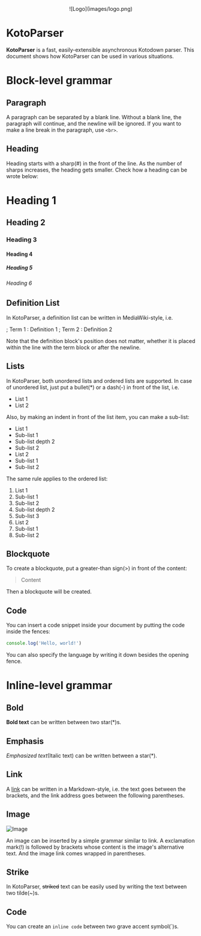 <div style="text-align: center">
![Logo](images/logo.png)
</div>

# KotoParser
**KotoParser** is a fast, easily-extensible asynchronous Kotodown parser. This document shows how KotoParser can be used in various situations.

# Block-level grammar

## Paragraph
A paragraph can be separated by a blank line. Without a blank line, the paragraph will continue, and the newline will be ignored. If you want to make a line break in the paragraph, use `<br>`.

## Heading
Heading starts with a sharp(#) in the front of the line. As the number of sharps increases, the heading gets smaller. Check how a heading can be wrote below:

# Heading 1
## Heading 2
### Heading 3
#### Heading 4
##### Heading 5
###### Heading 6

## Definition List
In KotoParser, a definition list can be written in MediaWiki-style, i.e.

; Term 1 : Definition 1
; Term 2
: Definition 2

Note that the definition block's position does not matter, whether it is placed within the line with the term block or after the newline.

## Lists
In KotoParser, both unordered lists and ordered lists are supported. In case of unordered list, just put a bullet(*) or a dash(-) in front of the list, i.e.

* List 1
* List 2

Also, by making an indent in front of the list item, you can make a sub-list:

* List 1
 * Sub-list 1
  * Sub-list depth 2
 * Sub-list 2
* List 2
 * Sub-list 1
 * Sub-list 2

The same rule applies to the ordered list:

1. List 1
 1. Sub-list 1
 2. Sub-list 2
  1. Sub-list depth 2
 3. Sub-list 3
2. List 2
 1. Sub-list 1
 2. Sub-list 2

## Blockquote
To create a blockquote, put a greater-than sign(>) in front of the content:

> Content

Then a blockquote will be created.

## Code
You can insert a code snippet inside your document by putting the code inside the fences:

```javascript
console.log('Hello, world!')
```

You can also specify the language by writing it down besides the opening fence.

# Inline-level grammar
## Bold
**Bold text** can be written between two star(*)s.

## Emphasis
*Emphasized text*(Italic text) can be written between a star(*).

## Link
A [link](http://www.google.com/) can be written in a Markdown-style, i.e. the text goes between the brackets, and the link address goes between the following parentheses. 

## Image
![Image](https://github.com/apple-touch-icon-180x180.png)

An image can be inserted by a simple grammar similar to link. A exclamation mark(!) is followed by brackets whose content is the image's alternative text. And the image link comes wrapped in parentheses.

## Strike
In KotoParser, ~~striked~~ text can be easily used by writing the text between two tilde(~)s.

## Code
You can create an `inline code` between two grave accent symbol(`)s.